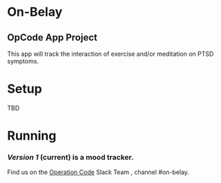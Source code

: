 # On-Belay

## OpCode App Project 


This app will track the interaction of exercise and/or meditation on PTSD symptoms.

# Setup

TBD

# Running


### *Version 1* (current) is a mood tracker.

Find us on the [Operation Code](https://www.operationcode.org/join) Slack Team , channel #on-belay.